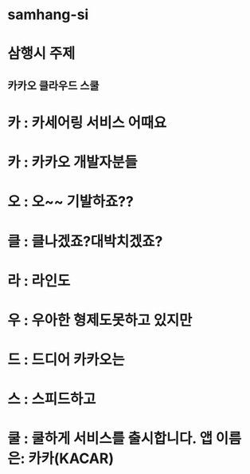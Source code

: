 # samhang-si

# 삼행시 주제
## 카카오 클라우드 스쿨
# 카 : 카세어링 서비스 어때요
# 카 : 카카오 개발자분들
# 오 : 오~~ 기발하죠??

# 클 : 클나겠죠?대박치겠죠?
# 라 : 라인도
# 우 : 우아한 형제도못하고 있지만
# 드 : 드디어 카카오는

# 스 : 스피드하고
# 쿨 : 쿨하게 서비스를 출시합니다. 앱 이름은: 카카(KACAR)
